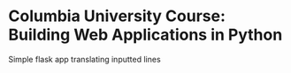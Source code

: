 # Columbia University Course: Building Web Applications in Python

Simple flask app translating inputted lines

